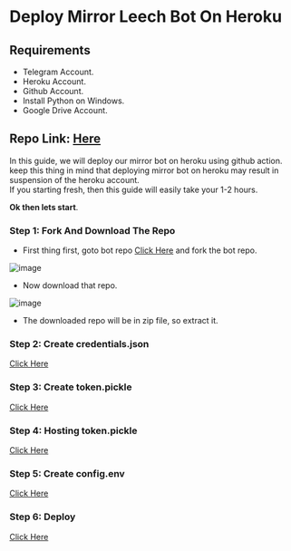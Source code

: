 # Deploy Mirror Leech Bot On Heroku

## Requirements

- Telegram Account.
- Heroku Account.
- Github Account.
- Install Python on Windows.
- Google Drive Account.

## Repo Link: [Here](https://github.com/anasty17/mirror-leech-telegram-bot)

In this guide, we will deploy our mirror bot on heroku using github action. keep this thing in mind that deploying mirror bot on heroku may result in suspension of the heroku account. <br>
If you starting fresh, then this guide will easily take your 1-2 hours.

<b>Ok then lets start</b>.

### Step 1: Fork And Download The Repo

- First thing first, goto bot repo [Click Here](https://github.com/anasty17/mirror-leech-telegram-bot) and fork the bot repo.

![image](https://user-images.githubusercontent.com/77688759/161710615-c450b852-6acc-481b-a84f-5b3d054b6b05.png)

- Now download that repo.

![image](https://user-images.githubusercontent.com/77688759/161710894-b2840ddf-c186-4a9f-bcb0-e301ffd2d253.png)

- The downloaded repo will be in zip file, so extract it.

### Step 2: Create credentials.json

[Click Here](https://github.com/ghostmirrorlab/deploy-mirror-leech-bot/blob/main/readme/credentials.md)

### Step 3: Create token.pickle

[Click Here](https://github.com/ghostmirrorlab/deploy-mirror-leech-bot/blob/main/readme/token.md)

### Step 4: Hosting token.pickle

[Click Here](https://github.com/ghostmirrorlab/deploy-mirror-leech-bot/blob/main/readme/host-creds.md)

### Step 5: Create config.env

[Click Here](https://github.com/ghostmirrorlab/deploy-mirror-leech-bot/blob/main/readme/config.md)

### Step 6: Deploy

[Click Here](https://github.com/ghostmirrorlab/deploy-mirror-leech-bot/blob/main/readme/via-action.md)

